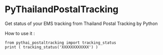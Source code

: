 # PyThailandPostalTracking
Get status of your EMS tracking from Thailand Postal Tracking by Python

How to use it :
```
from pythai_postaltracking import tracking_status
print ( tracking_status('XXXXXXXXXXXX') )
```
